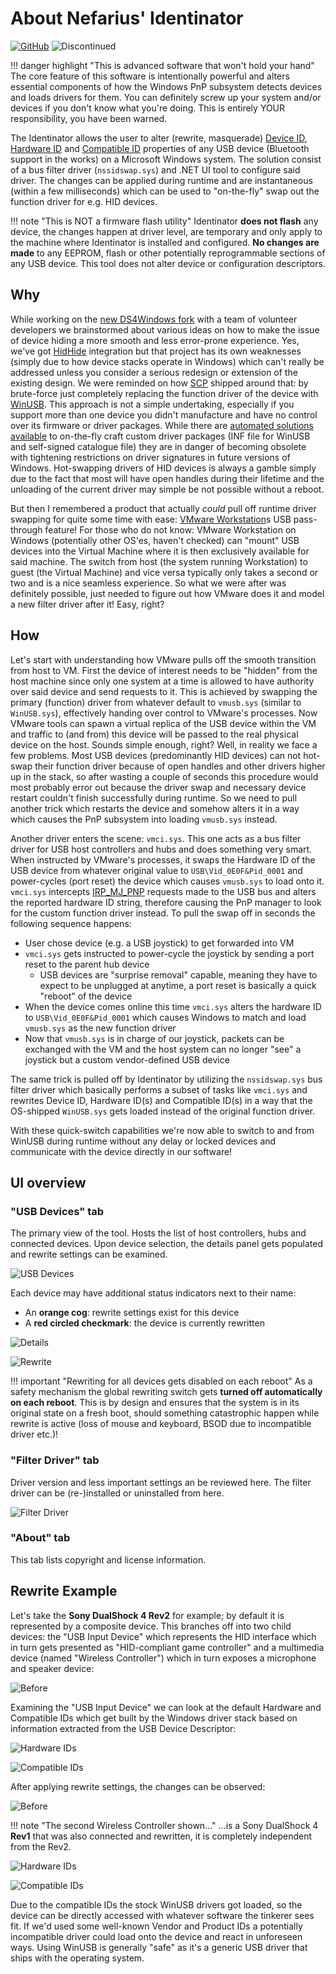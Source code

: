 # About Nefarius' Identinator

[![GitHub](https://img.shields.io/badge/GitHub-yellowgreen?logo=github)](https://github.com/nefarius/Identinator) ![Discontinued](https://img.shields.io/badge/Project%20discontinued-critical)

!!! danger highlight "This is advanced software that won't hold your hand"
    The core feature of this software is intentionally powerful and alters essential components of how the Windows PnP subsystem detects devices and loads drivers for them. You can definitely screw up your system and/or devices if you don't know what you're doing. This is entirely YOUR responsibility, you have been warned.

The Identinator allows the user to alter (rewrite, masquerade) [Device ID](https://docs.microsoft.com/en-us/windows-hardware/drivers/install/device-ids), [Hardware ID](https://docs.microsoft.com/en-us/windows-hardware/drivers/install/hardware-ids) and [Compatible ID](https://docs.microsoft.com/en-us/windows-hardware/drivers/install/compatible-ids) properties of any USB device (Bluetooth support in the works) on a Microsoft Windows system. The solution consist of a bus filter driver (`nssidswap.sys`) and .NET UI tool to configure said driver. The changes can be applied during runtime and are instantaneous (within a few milliseconds) which can be used to "on-the-fly" swap out the function driver for e.g. HID devices.

!!! note "This is NOT a firmware flash utility"
    Identinator **does not flash** any device, the changes happen at driver level, are temporary and only apply to the machine where Identinator is installed and configured. **No changes are made** to any EEPROM, flash or other potentially reprogrammable sections of any USB device. This tool does not alter device or configuration descriptors.

## Why

While working on the [new DS4Windows fork](https://github.com/CircumSpector/DS4Windows) with a team of volunteer developers we brainstormed about various ideas on how to make the issue of device hiding a more smooth and less error-prone experience. Yes, we've got [HidHide](https://github.com/nefarius/HidHide) integration but that project has its own weaknesses (simply due to how device stacks operate in Windows) which can't really be addressed unless you consider a serious redesign or extension of the existing design. We were reminded on how [SCP](https://github.com/nefarius/ScpToolkit/) shipped around that: by brute-force just completely replacing the function driver of the device with [WinUSB](https://docs.microsoft.com/en-us/windows-hardware/drivers/usbcon/winusb). This approach is not a simple undertaking, especially if you support more than one device you didn't manufacture and have no control over its firmware or driver packages. While there are [automated solutions available](https://github.com/pbatard/libwdi) to on-the-fly craft custom driver packages (INF file for WinUSB and self-signed catalogue file) they are in danger of becoming obsolete with tightening restrictions on driver signatures in future versions of Windows. Hot-swapping drivers of HID devices is always a gamble simply due to the fact that most will have open handles during their lifetime and the unloading of the current driver may simple be not possible without a reboot.

But then I remembered a product that actually *could* pull off runtime driver swapping for quite some time with ease: [VMware Workstation](https://www.vmware.com/products/workstation-pro.html)s USB pass-through feature! For those who do not know: VMware Workstation on Windows (potentially other OS'es, haven't checked) can "mount" USB devices into the Virtual Machine where it is then exclusively available for said machine. The switch from host (the system running Workstation) to guest (the Virtual Machine) and vice versa typically only takes a second or two and is a nice seamless experience. So what we were after was definitely possible, just needed to figure out how VMware does it and model a new filter driver after it! Easy, right?

## How

Let's start with understanding how VMware pulls off the smooth transition from host to VM. First the device of interest needs to be "hidden" from the host machine since only one system at a time is allowed to have authority over said device and send requests to it. This is achieved by swapping the primary (function) driver from whatever default to `vmusb.sys` (similar to `WinUSB.sys`), effectively handing over control to VMware's processes. Now VMware tools can spawn a virtual replica of the USB device within the VM and traffic to (and from) this device will be passed to the real physical device on the host. Sounds simple enough, right? Well, in reality we face a few problems. Most USB devices (predominantly HID devices) can not hot-swap their function driver because of open handles and other drivers higher up in the stack, so after wasting a couple of seconds this procedure would most probably error out because the driver swap and necessary device restart couldn't finish successfully during runtime. So we need to pull another trick which restarts the device and somehow alters it in a way which causes the PnP subsystem into loading `vmusb.sys` instead.

Another driver enters the scene: `vmci.sys`. This one acts as a bus filter driver for USB host controllers and hubs and does something very smart. When instructed by VMware's processes, it swaps the Hardware ID of the USB device from whatever original value to `USB\Vid_0E0F&Pid_0001` and power-cycles (port reset) the device which causes `vmusb.sys` to load onto it. `vmci.sys` intercepts [IRP_MJ_PNP](https://docs.microsoft.com/en-us/windows-hardware/drivers/kernel/irp-mj-pnp) requests made to the USB bus and alters the reported hardware ID string, therefore causing the PnP manager to look for the custom function driver instead. To pull the swap off in seconds the following sequence happens:

- User chose device (e.g. a USB joystick) to get forwarded into VM
- `vmci.sys` gets instructed to power-cycle the joystick by sending a port reset to the parent hub device
  - USB devices are "surprise removal" capable, meaning they have to expect to be unplugged at anytime, a port reset is basically a quick "reboot" of the device
- When the device comes online this time `vmci.sys` alters the hardware ID to `USB\Vid_0E0F&Pid_0001` which causes Windows to match and load `vmusb.sys` as the new function driver
- Now that `vmusb.sys` is in charge of our joystick, packets can be exchanged with the VM and the host system can no longer "see" a joystick but a custom vendor-defined USB device

The same trick is pulled off by Identinator by utilizing the `nssidswap.sys` bus filter driver which basically performs a subset of tasks like `vmci.sys` and rewrites Device ID, Hardware ID(s) and Compatible ID(s) in a way that the OS-shipped `WinUSB.sys` gets loaded instead of the original function driver.

With these quick-switch capabilities we're now able to switch to and from WinUSB during runtime without any delay or locked devices and communicate with the device directly in our software!

## UI overview

### "USB Devices" tab

The primary view of the tool. Hosts the list of host controllers, hubs and connected devices. Upon device selection, the details panel gets populated and rewrite settings can be examined.

![USB Devices](images/D7BPL8rMBq.png) 

Each device may have additional status indicators next to their name:

- An **orange cog**: rewrite settings exist for this device
- A **red circled checkmark**: the device is currently rewritten

![Details](images/Identinator_JgMXUWoUt2.png)

![Rewrite](images/Identinator_nM6aJIcshs.png)

!!! important "Rewriting for all devices gets disabled on each reboot"
    As a safety mechanism the global rewriting switch gets **turned off automatically on each reboot**. This is by design and ensures that the system is in its original state on a fresh boot, should something catastrophic happen while rewrite is active (loss of mouse and keyboard, BSOD due to incompatible driver etc.)!

### "Filter Driver" tab

Driver version and less important settings an be reviewed here. The filter driver can be (re-)installed or uninstalled from here.

![Filter Driver](images/Identinator_MtyzaQBlpP.png)

### "About" tab

This tab lists copyright and license information.

## Rewrite Example

Let's take the **Sony DualShock 4 Rev2** for example; by default it is represented by a composite device. This branches off into two child devices: the "USB Input Device" which represents the HID interface which in turn gets presented as "HID-compliant game controller" and a multimedia device (named "Wireless Controller") which in turn exposes a microphone and speaker device:

![Before](images/mmc_ME74WR3tG2.png)

Examining the "USB Input Device" we can look at the default Hardware and Compatible IDs which get built by the Windows driver stack based on information extracted from the USB Device Descriptor:

![Hardware IDs](images/mmc_hzP9mpgCmB.png)

![Compatible IDs](images/mmc_VaF4BO0OnD.png)

After applying rewrite settings, the changes can be observed:

![Before](images/mmc_lb8TghMekj.png)

!!! note "The second Wireless Controller shown..."
    ...is a Sony DualShock 4 **Rev1** that was also connected and rewritten, it is completely independent from the Rev2.

![Hardware IDs](images/mmc_JIqFmaIMoB.png)

![Compatible IDs](images/mmc_9AOKamFJ91.png)

Due to the compatible IDs the stock WinUSB drivers got loaded, so the device can be directly accessed with whatever software the tinkerer sees fit. If we'd used some well-known Vendor and Product IDs a potentially incompatible driver could load onto the device and react in unforeseen ways. Using WinUSB is generally "safe" as it's a generic USB driver that ships with the operating system.
